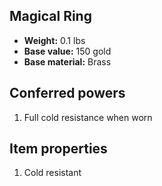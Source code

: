 ## Magical Ring
- **Weight:** 0.1 lbs
- **Base value:** 150 gold
- **Base material:** Brass
## Conferred powers
1. Full cold resistance when worn
## Item properties
1. Cold resistant

